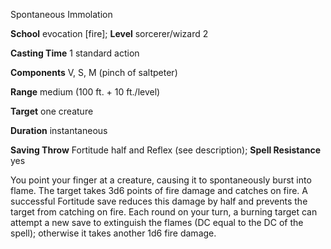 Spontaneous Immolation

**School** evocation [fire]; **Level** sorcerer/wizard 2

**Casting Time** 1 standard action

**Components** V, S, M (pinch of saltpeter)

**Range** medium (100 ft. + 10 ft./level)

**Target** one creature

**Duration** instantaneous

**Saving Throw** Fortitude half and Reflex (see description); **Spell Resistance** yes

You point your finger at a creature, causing it to spontaneously burst into flame. The target takes 3d6 points of fire damage and catches on fire. A successful Fortitude save reduces this damage by half and prevents the target from catching on fire. Each round on your turn, a burning target can attempt a new save to extinguish the flames (DC equal to the DC of the spell); otherwise it takes another 1d6 fire damage.

